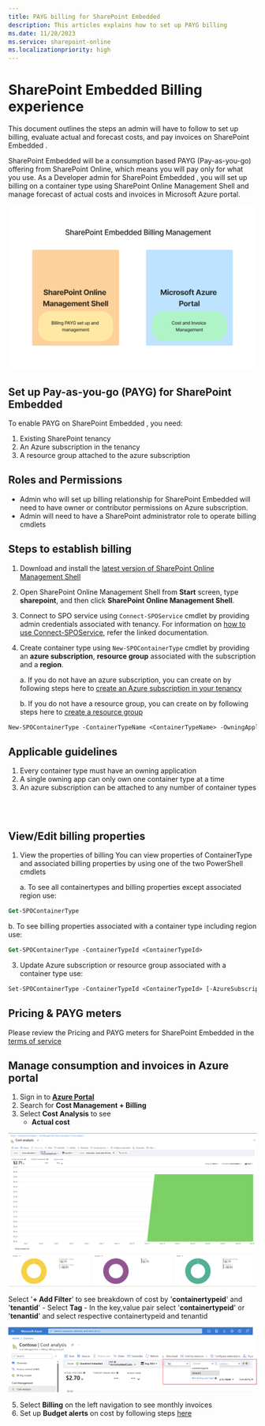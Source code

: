 ```yaml
---
title: PAYG billing for SharePoint Embedded
description: This articles explains how to set up PAYG billing
ms.date: 11/28/2023
ms.service: sharepoint-online
ms.localizationpriority: high
---
```


# SharePoint Embedded  Billing experience
This document outlines the steps an admin will have to follow to set up billing, evaluate actual and forecast costs, and pay invoices on SharePoint Embedded .

SharePoint Embedded  will be a consumption based PAYG (Pay-as-you-go) offering from SharePoint Online, which means you will pay only for what you use. As a Developer admin for SharePoint Embedded , you will set up billing on a container type using SharePoint Online Management Shell and manage forecast of actual costs and invoices in Microsoft Azure portal.

<img width="800" alt="Biling payg" src="../../images/billing-manage.png">

## Set up Pay-as-you-go (PAYG) for SharePoint Embedded

To enable PAYG on SharePoint Embedded , you need:

  1. Existing SharePoint tenancy
  2. An Azure subscription in the tenancy
  3. A resource group attached to the azure subscription

## Roles and Permissions
- Admin who will set up billing relationship for SharePoint Embedded  will need to have owner or contributor permissions on Azure subscription.
- Admin will need to have a SharePoint administrator role to operate billing cmdlets

## Steps to establish billing

1. Download and install the [latest version of SharePoint Online Management Shell](https://www.microsoft.com/download/details.aspx?id=35588)
2. Open SharePoint Online Management Shell from **Start** screen, type **sharepoint**, and then click **SharePoint Online Management Shell**.
3. Connect to SPO service using `Connect-SPOService` cmdlet by providing admin credentials associated with tenancy. For information on [how to use Connect-SPOService](/powershell/module/sharepoint-online/connect-sposervice), refer the linked documentation.
4. Create container type using `New-SPOContainerType` cmdlet by providing an **azure subscription**, **resource group** associated with the subscription and a **region**.

   a. If you do not have an azure subscription, you can create on by following steps here to [create an Azure subscription in your tenancy](/azure/cloud-adoption-framework/ready/azure-best-practices/initial-subscriptions)

   b. If you do not have a resource group, you can create on by following steps here to [create a resource group](/azure/azure-resource-manager/management/manage-resource-groups-portal)


```ps
New-SPOContainerType -ContainerTypeName <ContainerTypeName> -OwningApplicationId <OwningApplicationId> -AzureSubscriptionId <AzureSubscriptionId> -ResourceGroup <ResourceGroup> -Region <Region>
```

 ## Applicable guidelines
 1. Every container type must have an owning application
 2. A single owning app can only own one container type at a time
 3. An azure subscription can be attached to any number of container types

<br></br>
## View/Edit billing properties

1. View the properties of billing
   You can view properties of ContainerType and associated billing properties by using one of the two PowerShell cmdlets

   a. To see all containertypes and billing properties except associated region use:

```ps
Get-SPOContainerType
```


   b. To see billing properties associated with a container type including region use:

```ps
Get-SPOContainerType -ContainerTypeId <ContainerTypeId>
```

3. Update Azure subscription or resource group associated with a container type use:

```ps
Set-SPOContainerType -ContainerTypeId <ContainerTypeId> [-AzureSubscriptionId <AzureSubscriptionId>] [-ResourceGroup <ResourceGroup>]
```

## Pricing & PAYG meters

Please review the Pricing and PAYG meters for SharePoint Embedded in the [terms of service](../../terms-of-service.md)

##  Manage consumption and invoices in Azure portal

1. Sign in to [**Azure Portal**](https://portal.azure.com/)
2. Search for **Cost Management + Billing**
3. Select **Cost Analysis** to see
     - **Actual cost**

![image](../../images/billing-1.png)

Select '**+ Add Filter**' to see breakdown of cost by '**containertypeid**' and '**tenantid**'
         - Select **Tag**
         - In the key,value pair select '**containertypeid**' or '**tenantid**' and select respective containertypeid and tenantid

![image](../../images/billing-2.png)


5. Select **Billing** on the left navigation to see monthly invoices
6. Set up **Budget alerts** on cost by following steps [here](/azure/cost-management-billing/costs/cost-mgt-alerts-monitor-usage-spending)
